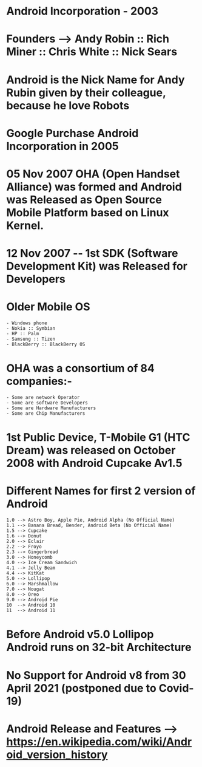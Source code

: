 # Android Incorporation - 2003
# Founders --> Andy Robin :: Rich Miner :: Chris White :: Nick Sears
# Android is the Nick Name for Andy Rubin given by their colleague, because he love Robots

# Google Purchase Android Incorporation in 2005
# 05 Nov 2007 OHA (Open Handset Alliance) was formed and Android was Released as Open Source Mobile Platform based on Linux Kernel.
# 12 Nov 2007 -- 1st SDK (Software Development Kit) was Released for Developers

# Older Mobile OS
	- Windows phone
	- Nokia :: Symbian
	- HP :: Palm
	- Samsung :: Tizen
	- BlackBerry :: BlackBerry OS

# OHA was a consortium of 84 companies:-
	- Some are network Operator
	- Some are software Developers
	- Some are Hardware Manufacturers
	- Some are Chip Manufacturers

# 1st Public Device, T-Mobile G1 (HTC Dream) was released on October 2008 with Android Cupcake Av1.5
# Different Names for first 2 version of Android
	1.0 --> Astro Boy, Apple Pie, Android Alpha (No Official Name)
	1.1 --> Banana Bread, Bender, Android Beta (No Official Name)
	1.5 --> Cupcake
	1.6 --> Donut
	2.0 --> Eclair
	2.2 --> Froyo
	2.3 --> Gingerbread
	3.0 --> Honeycomb
	4.0 --> Ice Cream Sandwich
	4.1 --> Jelly Beam
	4.4 --> KitKat
	5.0 --> Lollipop
	6.0 --> Marshmallow
	7.0 --> Nougat
	8.0 --> Oreo
	9.0 --> Android Pie
	10  --> Android 10
	11  --> Android 11

# Before Android v5.0 Lollipop Android runs on 32-bit Architecture
# No Support for Android v8 from 30 April 2021 (postponed due to Covid-19)
# Android Release and Features --> https://en.wikipedia.com/wiki/Android_version_history
